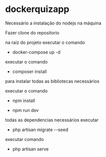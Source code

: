 # dockerquizapp

Necessário a instalação do nodejs na máquina 

Fazer clone do repositorio

na raiz do projeto executar o comando

- docker-compose up -d

executar o comando

- composer install 

para instalar todas as bibliotecas necessários

executar o comando

- npm install

- npm run dev

todas as dependencias necessários executar

- php artisan migrate --seed

executar comando 

- php artisan serve

